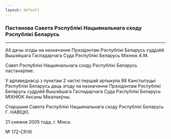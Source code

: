```yaml
---
layout: default
---
```


### Пастанова Савета Рэспублікі Нацыянальнага сходу Рэспублікі Беларусь

****

<span class="underline"></span>

Аб дачы згоды на назначэнне Прэзідэнтам Рэспублікі Беларусь суддзёй
Вышэйшага Гаспадарчага Суда Рэспублікі Беларусь Міхнюк А.M.

Савет Рэспублікі Нацыянальнага сходу Рэспублікі Беларусь пастанаўляе:

У адпаведнасці з пунктам 2 часткі першай артыкула 98 Канстытуцыі
Рэспублікі Беларусь даць згоду на назначэнне Прэзідэнтам
Рэспублікі Беларусь суддзёй Вышэйшага Гаспадарчага Суда
Рэспублікі Беларусь МIХНЮК Аксаны Мікалаеўны.

Старшыня Савета Рэспублікі Нацыянальнага сходу Рэспублікі Беларусь Г.
НАВIЦКI.

21 снежня 2005 года, г. Мінск.

№ 172-СР/III
